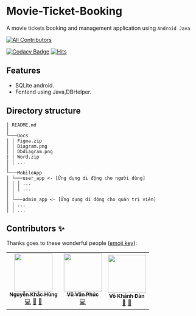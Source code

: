# Movie-Ticket-Booking

A movie tickets booking and management application using `Android Java`

<!-- ALL-CONTRIBUTORS-BADGE:START - Do not remove or modify this section -->
[![All Contributors](https://img.shields.io/badge/all_contributors-3-orange.svg?style=flat-square)](#contributors-)
<!-- ALL-CONTRIBUTORS-BADGE:END -->

[![Codacy Badge](https://api.codacy.com/project/badge/Grade/b231badd3e184bf1b1cac6df7e21a374)](https://app.codacy.com/gh/hoc081098/Movie-Ticket-Booking?utm_source=github.com&utm_medium=referral&utm_content=hoc081098/Movie-Ticket-Booking&utm_campaign=Badge_Grade_Settings)
[![Hits](https://hits.seeyoufarm.com/api/count/incr/badge.svg?url=https%3A%2F%2Fgithub.com%2Fhoc081098%2FMovie-Ticket-Booking&count_bg=%23A16CF7&title_bg=%23555555&icon=&icon_color=%23E7E7E7&title=hits&edge_flat=true)](https://hits.seeyoufarm.com)

## Features

-   SQLite android.
-   Fontend using Java,DBHelper.

## Directory structure
```
│ README.md
│
└───Docs
│ │ Figma.zip
│ │ Diagram.png
│ │ Dbdiagram.png
| | Word.zip
│ │ ...
│
└───MobileApp
│ └───user_app <- [Ứng dụng di động cho người dùng]
│ │ │ ...
│ │ │ ...
│ │
│ └───admin_app <- [Ứng dụng di động cho quản trị viên]
│ │ ...
│ │ ...
```


## Contributors ✨

Thanks goes to these wonderful people ([emoji key](https://allcontributors.org/docs/en/emoji-key)):

<!-- ALL-CONTRIBUTORS-LIST:START - Do not remove or modify this section -->
<!-- prettier-ignore-start -->
<!-- markdownlint-disable -->
<table>
  <tr>
    <td align="center"><a href="https://github.com/khachung2312"><img src="https://avatars.githubusercontent.com/u/121173534?s=400&u=3f1f5ef6218a9fd023fc06a917a8b5cf73745f46&v=4" width="100px;" alt=""/><br /><sub><b>Nguyễn Khắc Hùng</b></sub></a><br /><a href="https://github.com/khachung2312" title="Code">💻</a> <a href="https://github.com/khachung2312/duAn1_MovieTicketBookingAPK.git" title="Documentation">📖</a> <a href="#maintenance-hoc081098" title="Ideas & Code">🚧</a></td>
    <td align="center"><a href="https://github.com/VuVanPhuc684"><img src="https://avatars.githubusercontent.com/u/142620320?v=4" width="100px;" alt=""/><br /><sub><b>Vũ Văn Phúc</b></sub></a><br /><a href="https://github.com/khachung2312/duAn1_MovieTicketBookingAPK.git" title="Code, Planning, & Feedback">💻</a></td>
    <td align="center"><a href="https://github.com/danvokhanh"><img src="https://avatars.githubusercontent.com/u/127109312?v=4" width="100px;" alt=""/>
    <br /><sub><b>Võ Khánh Đàn
    </b></sub></a><br /><a href="https://github.com/khachung2312/duAn1_MovieTicketBookingAPK.git" title="Bug reports">🐛</a> <a href="https://github.com/danvokhanh" title="Code">🤔</a></td>
  </tr>
</table>

<!-- markdownlint-restore -->
<!-- prettier-ignore-end -->

<!-- ALL-CONTRIBUTORS-LIST:END -->
